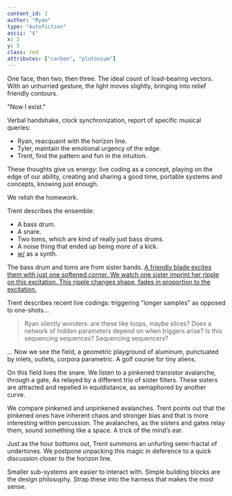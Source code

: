 ```yaml
---
content_id: 2
author: "Ryan"
type: "Autofiction"
ascii: "$"
x: 2
y: 5
class: red
attributes: ["carbon", "plutonium"]
---
```

One face, then two, then three. The ideal count of load-bearing vectors. With an unhurried gesture, the light moves slightly, bringing into relief friendly contours.

"Now I exist."

Verbal handshake, clock synchronization, report of specific musical queries:

- Ryan, reacquaint with the horizon line.
- Tyler, maintain the emotional urgency of the edge.
- Trent, find the pattern and fun in the intuition.

These thoughts give us energy: live coding as a concept, playing on the edge of our ability, creating and sharing a good time, portable systems and concepts, knowing just enough.

We relish the homework.

Trent describes the ensemble:

 - A bass drum.
 - A snare.
 - Two toms, which are kind of really just bass drums.
 - A noise thing that ended up being more of a kick.
 - [w/](https://www.whimsicalraps.com/products/wslash) as a synth.

The bass drum and toms are from sister bands. [A friendly blade excites them with just one softened corner. We watch one sister imprint her ripple on this excitation. This ripple changes shape, fades in proportion to the excitation.](#4)

Trent describes recent live codings: triggering "longer samples" as opposed to one-shots...

> Ryan silently wonders: are these like loops, maybe slices? Does a network of hidden parameters depend on when triggers arise? Is this sequencing sequences? Sequencing sequencers?

... Now we see the field, a geometric playground of aluminum, punctuated by inlets, outlets, corpora parametric. A golf course for tiny aliens.

On this field lives the snare. We listen to a pinkened transistor avalanche, through a gate,
As relayed by a different trio of sister filters. These sisters are attracted and repelled in equidistance, as semaphored by another curve.

We compare pinkened and unpinkened avalanches. Trent points out that the pinkened ones have inherent chaos and stronger bias and that is more interesting within percussion. The avalanches, as the sisters and gates relay them, sound something like a space. A trick of the mind’s ear.

Just as the hour bottoms out, Trent summons an unfurling semi-fractal of undertones. We postpone unpacking this magic in deference to a quick discussion closer to the horizon line.

Smaller sub-systems are easier to interact with. Simple building blocks are the design philosophy. Strap these into the harness that makes the most sense.